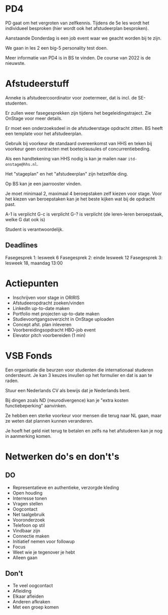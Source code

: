 # PD4
PD gaat om het vergroten van zelfkennis. Tijdens de 5e les wordt het individueel besproken (hier wordt ook het afstudeerplan besproken).

Aanstaande Donderdag is een job event waar we geacht worden bij te zijn.

We gaan in les 2 een big-5 personality test doen.

Meer informatie van PD4 is in BS te vinden. De course van 2022 is de nieuwste.

# Afstudeerstuff
Anneke is afstudeercoordinator voor zoetermeer, dat is incl. de SE-studenten.

Er zullen weer fasegesprekken zijn tijdens het begeleidingstraject. Zie OnStage voor meer details.

Er moet een onderzoeksdeel in de afstudeerstage opdracht zitten. BS heeft een template voor het afstudeerplan.

Gebruik bij voorkeur de standaard overeenkomst van HHS en teken bij voorkeur geen contracten met boeteclausules of concurrentiebeding.

Als een handtekening van HHS nodig is kan je mailen naar `itd-onstage@hhs.nl`.

Het "stageplan" en het "afstudeerplan" zijn hetzelfde ding.

Op BS kan je een jaarrooster vinden.

Je moet minimaal 2, maximaal 4 beroepstaken zelf kiezen voor stage. Voor het kiezen van beroepstaken kan je het beste kijken wat bij de opdracht past.

A-1 is verplicht
G-c is verplicht
G-? is verplicht (de leren-leren beroepstaak, welke G dat ook is)

Student is verantwoordelijk.

## Deadlines
Fasegesprek 1: lesweek 6
Fasegesprek 2: einde lesweek 12
Fasegesprek 3: lesweek 18, maandag 13:00

# Actiepunten
* Inschrijven voor stage in ORIRIS
* Afstudeeropdracht zoeken/vinden
* LinkedIn up-to-date maken
* Portfolio met projecten up-to-date maken
* Studievoortgangsoverzicht in OnStage uploaden
* Concept afst. plan inleveren
* Voorbereidingsopdracht HBO-job event
* Elevator pitch voorbereiden (1 min)

# VSB Fonds
Een organisatie die beurzen voor studenten die internationaal studeren ondersteunt. Je kan 3 keuzes invullen op het formulier en dat is aan te raden.

Stuur een Nederlands CV als bewijs dat je Nederlands bent.

Bij dingen zoals ND (neurodivergence) kan je "extra kosten functiebeperking" aanvinken.

Ze hebben een sterke voorkeur voor mensen die terug naar NL gaan, maar ze weten dat plannen kunnen veranderen.

Je hoeft het geld niet terug te betalen en zelfs na het afstuderen kan je nog in aanmerking komen.

# Netwerken do's en don't's
## DO
* Representatieve en authentieke, verzorgde kleding
* Open houding
* Interresse tonen
* Vragen stellen
* Oogcontact
* Net taalgebruik
* Vooronderzoek
* Telefoon op stil
* Vindbaar zijn
* Connectie maken
* Initiatief nemen voor followup
* Focus
* Weet wie je tegenover je hebt
* Alleen gaan

## Don't
* Te veel oogcontact
* Afleiding
* Elkaar afleiden
* Anderen afkraken
* Met een groep komen
